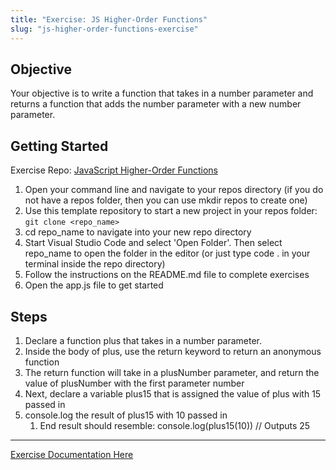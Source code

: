 ```yaml
---
title: "Exercise: JS Higher-Order Functions"
slug: "js-higher-order-functions-exercise"
---
```


## Objective

Your objective is to write a function that takes in a number parameter and returns a function that adds the number parameter with a new number parameter.

## Getting Started

Exercise Repo: [JavaScript Higher-Order Functions](https://github.com/Bryantellius/JavaScript_HOF)

1. Open your command line and navigate to your repos directory (if you do not have a repos folder, then you can use mkdir repos to create one)
2. Use this template repository to start a new project in your repos folder: `git clone <repo_name>`
3. cd repo_name to navigate into your new repo directory
4. Start Visual Studio Code and select 'Open Folder'. Then select repo_name to open the folder in the editor (or just type code . in your terminal inside the repo directory)
5. Follow the instructions on the README.md file to complete exercises
6. Open the app.js file to get started

## Steps

1. Declare a function plus that takes in a number parameter.
2. Inside the body of plus, use the return keyword to return an anonymous function
3. The return function will take in a plusNumber parameter, and return the value of plusNumber with the first parameter number
4. Next, declare a variable plus15 that is assigned the value of plus with 15 passed in
5. console.log the result of plus15 with 10 passed in
   1. End result should resemble: console.log(plus15(10)) // Outputs 25

---

[Exercise Documentation Here](https://docs.google.com/document/d/1CiLfJj2PuCMx6iJnrlY7pUjekd4ffsrB-SGr3er4olQ/edit?usp=sharing)
